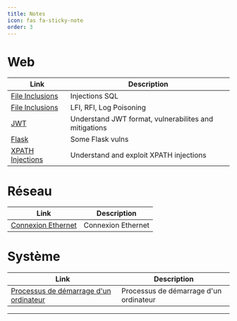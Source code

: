 ```yaml
---
title: Notes
icon: fas fa-sticky-note
order: 3
---
```



# Web

| **Link**   | **Description**    |
|--------------- | --------------- |
| [File Inclusions](/Notes/Web/sql_injections)  | Injections SQL |
| [File Inclusions](/Notes/Web/lfi)  | LFI, RFI, Log Poisoning |
| [JWT](/Notes/Web/jwt)  | Understand JWT format, vulnerabilites and mitigations |
| [Flask](/Notes/Web/flask)  | Some Flask vulns |
| [XPATH Injections](/Notes/Web/xpath)  | Understand and exploit XPATH injections |


# Réseau

| **Link**   | **Description**    |
|--------------- | --------------- |
| [Connexion Ethernet](/Notes/Reseau/connexion_ethernet)  | Connexion Ethernet |

# Système

| **Link**   | **Description**    |
|--------------- | --------------- |
| [Processus de démarrage d'un ordinateur](/Notes/Systeme/boot_process)  | Processus de démarrage d'un ordinateur |



---